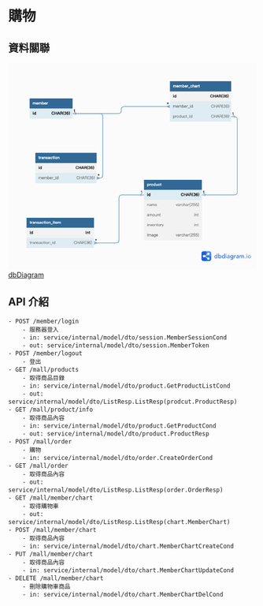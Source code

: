 # 購物

## 資料關聯

![](./db_relation.png)
[dbDiagram](https://dbdiagram.io/d/6332f1087b3d2034ffc9b338)

## API 介紹
    - POST /member/login
        - 服務器登入
        - in: service/internal/model/dto/session.MemberSessionCond
        - out: service/internal/model/dto/session.MemberToken
    - POST /member/logout
        - 登出
    - GET /mall/products
        - 取得商品目錄
        - in: service/internal/model/dto/product.GetProductListCond
        - out: service/internal/model/dto/ListResp.ListResp(prodcut.ProductResp)
    - GET /mall/product/info
        - 取得商品內容
        - in: service/internal/model/dto/product.GetProductCond
        - out: service/internal/model/dto/product.ProductResp
    - POST /mall/order
        - 購物
        - in: service/internal/model/dto/order.CreateOrderCond 
    - GET /mall/order
        - 取得商品內容
        - out: service/internal/model/dto/ListResp.ListResp(order.OrderResp)
    - GET /mall/member/chart 
        - 取得購物車
        - out: service/internal/model/dto/ListResp.ListResp(chart.MemberChart)
    - POST /mall/member/chart 
        - 取得商品內容
        - in: service/internal/model/dto/chart.MemberChartCreateCond
    - PUT /mall/member/chart 
        - 取得商品內容
        - in: service/internal/model/dto/chart.MemberChartUpdateCond
    - DELETE /mall/member/chart 
        - 刪除購物車商品
        - in: service/internal/model/dto/chart.MemberChartDelCond 
   
   
